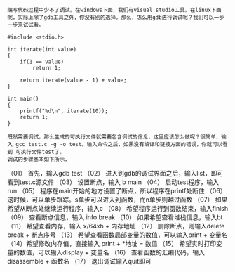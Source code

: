     编写代码过程中少不了调试。在windows下面，我们有visual studio工具。在linux下面呢，实际上除了gdb工具之外，你没有别的选择。那么，怎么用gdb进行调试呢？我们可以一步一步来试试看。
```
#include <stdio.h>

int iterate(int value)
{
    if(1 == value)
        return 1;

    return iterate(value - 1) + value;
}

int main()
{
    printf("%d\n", iterate(10));
    return 1;
}
```
    既然需要调试，那么生成的可执行文件就需要包含调试的信息，这里应该怎么做呢？很简单，输入 gcc test.c -g -o test。输入命令之后，如果没有编译和链接方面的错误，你就可以看到 可执行文件test了。
    调试的步骤基本如下所示，

（01） 首先，输入gdb test
（02） 进入到gdb的调试界面之后，输入list，即可看到test.c源文件
（03） 设置断点，输入 b main
（04） 启动test程序，输入run
（05） 程序在main开始的地方设置了断点，所以程序在printf处断住
（06） 这时候，可以单步跟踪。s单步可以进入到函数，而n单步则越过函数
（07） 如果希望从断点处继续运行程序，输入c
（08） 希望程序运行到函数结束，输入finish
（09） 查看断点信息，输入 info break
（10） 如果希望查看堆栈信息，输入bt
（11） 希望查看内存，输入 x/64xh + 内存地址
（12） 删除断点，则输入delete break + 断点序号
（13） 希望查看函数局部变量的数值，可以输入print + 变量名
（14）希望修改内存值，直接输入 print  + *地址 = 数值
（15） 希望实时打印变量的数值，可以输入display + 变量名
（16） 查看函数的汇编代码，输入 disassemble + 函数名
（17） 退出调试输入quit即可
